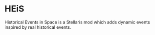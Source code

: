 # HEiS
Historical Events in Space is a Stellaris mod which adds dynamic events inspired by real historical events.
